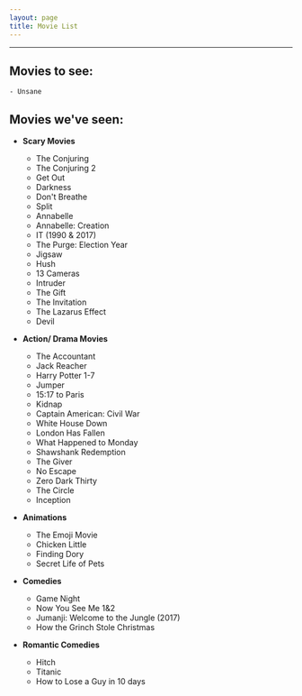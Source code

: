 ```yaml
---
layout: page
title: Movie List
---
```

-------------
## Movies to see:
    - Unsane

## Movies we've seen:
- **Scary Movies**
    - The Conjuring
    - The Conjuring 2
    - Get Out
    - Darkness
    - Don't Breathe
    - Split
    - Annabelle
    - Annabelle: Creation
    - IT (1990 & 2017)
    - The Purge: Election Year
    - Jigsaw
    - Hush
    - 13 Cameras
    - Intruder
    - The Gift
    - The Invitation
    - The Lazarus Effect
    - Devil

- **Action/ Drama Movies**
    - The Accountant
    - Jack Reacher
    - Harry Potter 1-7
    - Jumper
    - 15:17 to Paris
    - Kidnap
    - Captain American: Civil War
    - White House Down
    - London Has Fallen
    - What Happened to Monday
    - Shawshank Redemption
    - The Giver
    - No Escape
    - Zero Dark Thirty
    - The Circle
    - Inception

- **Animations**	
    - The Emoji Movie
    - Chicken Little
    - Finding Dory
    - Secret Life of Pets

- **Comedies**
    - Game Night
    - Now You See Me 1&2
    - Jumanji: Welcome to the Jungle (2017)
    - How the Grinch Stole Christmas

- **Romantic Comedies**
    - Hitch
    - Titanic 
    - How to Lose a Guy in 10 days